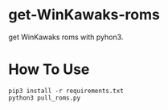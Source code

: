 # get-WinKawaks-roms
get WinKawaks roms with pyhon3.
# How To Use
```
pip3 install -r requirements.txt
python3 pull_roms.py
```
